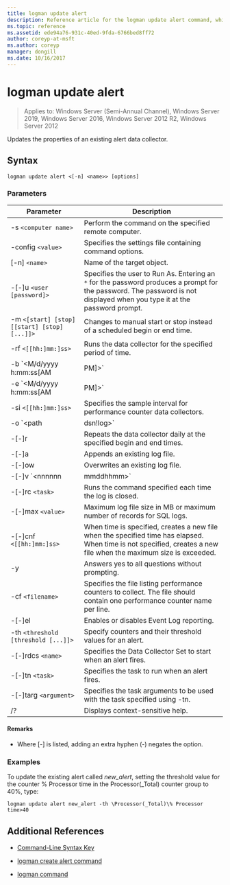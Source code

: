```yaml
---
title: logman update alert
description: Reference article for the logman update alert command, which updates the properties of an existing alert data collector.
ms.topic: reference
ms.assetid: ede94a76-931c-40ed-9fda-6766bed8ff72
author: coreyp-at-msft
ms.author: coreyp
manager: dongill
ms.date: 10/16/2017
---
```


# logman update alert

> Applies to: Windows Server (Semi-Annual Channel), Windows Server 2019, Windows Server 2016, Windows Server 2012 R2, Windows Server 2012

Updates the properties of an existing alert data collector.

## Syntax

```
logman update alert <[-n] <name>> [options]
```

### Parameters

| Parameter | Description |
| --------- | ----------- |
| -s `<computer name>` | Perform the command on the specified remote computer. |
| -config `<value>` | Specifies the settings file containing command options. |
| [-n] `<name>` | Name of the target object. |
| -[-]u `<user [password]>` | Specifies the user to Run As. Entering an `*` for the password produces a prompt for the password. The password is not displayed when you type it at the password prompt. |
| -m `<[start] [stop] [[start] [stop] [...]]>` | Changes to manual start or stop instead of a scheduled begin or end time. |
| -rf `<[[hh:]mm:]ss>` | Runs the data collector for the specified period of time. |
| -b `<M/d/yyyy h:mm:ss[AM|PM]>` | Begins collecting data at the specified time. |
| -e `<M/d/yyyy h:mm:ss[AM|PM]>` | Ends data collection at the specified time. |
| -si `<[[hh:]mm:]ss>` | Specifies the sample interval for performance counter data collectors. |
| -o `<path|dsn!log>` | Specifies the output log file or the DSN and log set name in a SQL database. |
| -[-]r | Repeats the data collector daily at the specified begin and end times. |
| -[-]a | Appends an existing log file. |
| -[-]ow | Overwrites an existing log file. |
| -[-]v `<nnnnnn|mmddhhmm>` | Attaches file versioning information to the end of the log file name. |
| -[-]rc `<task>` | Runs the command specified each time the log is closed. |
| -[-]max `<value>` | Maximum log file size in MB or maximum number of records for SQL logs. |
| -[-]cnf `<[[hh:]mm:]ss>` | When time is specified, creates a new file when the specified time has elapsed. When time is not specified, creates a new file when the maximum size is exceeded. |
| -y | Answers yes to all questions without prompting. |
| -cf `<filename>` | Specifies the file listing performance counters to collect. The file should contain one performance counter name per line. |
| -[-]el | Enables or disables Event Log reporting. |
| -th `<threshold [threshold [...]]>` | Specify counters and their threshold values for an alert. |
| -[-]rdcs `<name>` | Specifies the Data Collector Set to start when an alert fires. |
| -[-]tn `<task>` | Specifies the task to run when an alert fires. |
| -[-]targ `<argument>` | Specifies the task arguments to be used with the task specified using -tn. |
| /? | Displays context-sensitive help. |

#### Remarks

- Where [-] is listed, adding an extra hyphen (-) negates the option.

### Examples

To update the existing alert called *new_alert*, setting the threshold value for the counter % Processor time in the Processor(_Total) counter group to 40%, type:

```
logman update alert new_alert -th \Processor(_Total)\% Processor time>40
```

## Additional References

- [Command-Line Syntax Key](command-line-syntax-key.md)

- [logman create alert command](logman-create-alert.md)

- [logman command](logman.md)
